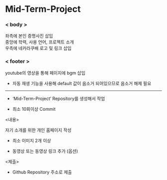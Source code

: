 # Mid-Term-Project

### < body >
좌측에 본인 증명사진 삽입  
중앙에 학력, 사용 언어, 프로젝트 소개  
우측에 네카라쿠배 로고 및 링크 삽입  
     
### < footer >
youtube의 영상을 통해 페이지에 bgm 삽입  
+ 자동 재생 기능을 사용해 default 값이 음소거 되어있으므로 음소거 해제 필요  
 
 ---

<Github>

- ‘Mid-Term-Project’ Repository를 생성해서 작업

- 최소 10회이상 Commit

 

<내용>

자기 소개를 위한 개인 홈페이지 작성

- 최소 이미지 2개 이상

- 동영상 또는 동영상 링크 추가 (옵션)

<제출>

- Github Repository 주소로 제출
